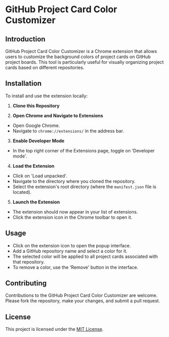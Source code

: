 # GitHub Project Card Color Customizer

## Introduction
GitHub Project Card Color Customizer is a Chrome extension that allows users to customize the background colors of project cards on GitHub project boards. This tool is particularly useful for visually organizing project cards based on different repositories.

## Installation
To install and use the extension locally:

1. **Clone this Repository**


2. **Open Chrome and Navigate to Extensions**
- Open Google Chrome.
- Navigate to `chrome://extensions/` in the address bar.

3. **Enable Developer Mode**
- In the top right corner of the Extensions page, toggle on 'Developer mode'.

4. **Load the Extension**
- Click on 'Load unpacked'.
- Navigate to the directory where you cloned the repository.
- Select the extension's root directory (where the `manifest.json` file is located).

5. **Launch the Extension**
- The extension should now appear in your list of extensions.
- Click the extension icon in the Chrome toolbar to open it.

## Usage
- Click on the extension icon to open the popup interface.
- Add a GitHub repository name and select a color for it.
- The selected color will be applied to all project cards associated with that repository.
- To remove a color, use the 'Remove' button in the interface.

## Contributing
Contributions to the GitHub Project Card Color Customizer are welcome. Please fork the repository, make your changes, and submit a pull request.

## License
This project is licensed under the [MIT License](LICENSE).
